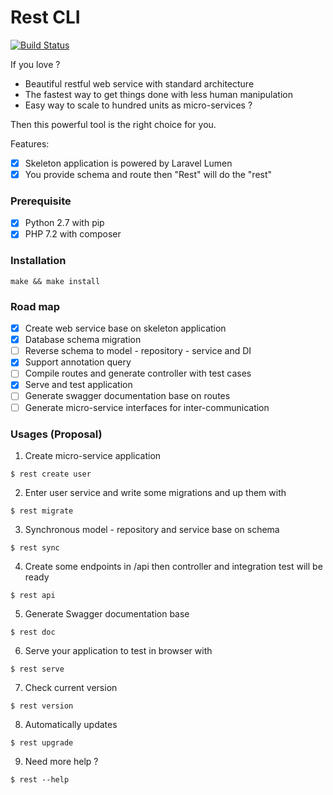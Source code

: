 # Rest CLI
[![Build Status](https://travis-ci.org/loint/rest-cli.svg?branch=master)](https://travis-ci.org/loint/rest-cli)

If you love ?
- Beautiful restful web service with standard architecture
- The fastest way to get things done with less human manipulation
- Easy way to scale to hundred units as micro-services ?

Then this powerful tool is the right choice for you.

Features:
- [x] Skeleton application is powered by Laravel Lumen
- [x] You provide schema and route then "Rest" will do the "rest"

### Prerequisite
- [x] Python 2.7 with pip
- [x] PHP 7.2 with composer

### Installation
```
make && make install
```

### Road map
- [x] Create web service base on skeleton application
- [x] Database schema migration
- [ ] Reverse schema to model - repository - service and DI
- [x] Support annotation query
- [ ] Compile routes and generate controller with test cases
- [x] Serve and test application
- [ ] Generate swagger documentation base on routes
- [ ] Generate micro-service interfaces for inter-communication

### Usages (Proposal)
1. Create micro-service application
```
$ rest create user
```
2. Enter user service and write some migrations and up them with
```
$ rest migrate
```
3. Synchronous model - repository and service base on schema
```
$ rest sync
```
4. Create some endpoints in /api then controller and integration test will be ready
```
$ rest api
```
5. Generate Swagger documentation base
```
$ rest doc
```
6. Serve your application to test in browser with
```
$ rest serve
```
7. Check current version
```
$ rest version
```
8. Automatically updates
```
$ rest upgrade
```
9. Need more help ?
```
$ rest --help
```